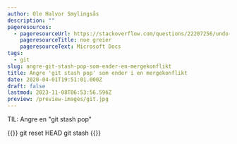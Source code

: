 ```yaml
---
author: Ole Halvor Smylingsås
description: ""
pageresources:
  - pageresourceUrl: https://stackoverflow.com/questions/22207256/undo-git-stash-pop-that-results-in-merge-conflict
    pageresourceTitle: noe greier
    pageresourceText: Microsoft Docs
tags:
  - git
slug: angre-git-stash-pop-som-ender-en-mergekonflikt
title: Angre 'git stash pop' som ender i en mergekonflikt
date: 2020-04-01T19:51:01.000Z
draft: false
lastmod: 2023-11-08T06:53:56.596Z
preview: /preview-images/git.jpg
---
```


TIL: Angre en "git stash pop"

<!--more-->
{{<highlight bash>}}
git reset HEAD
git stash
{{</highlight>}}
